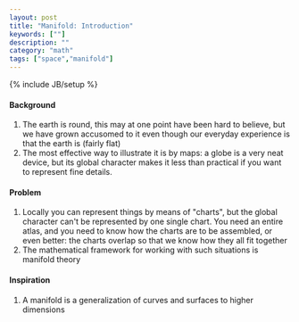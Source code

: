 ```yaml
---
layout: post
title: "Manifold: Introduction"
keywords: [""]
description: ""
category: "math"
tags: ["space","manifold"]
---
```

{% include JB/setup %}

#### Background
1. The earth is round, this may at one point have been hard to believe, but we
   have grown accusomed to it even though our everyday experience is that the
   earth is (fairly flat)
2. The most effective way to illustrate it  is by maps: a globe is a very neat
   device, but its global character makes it less than practical if you want to
   represent fine details.

#### Problem
1. Locally you can represent things by means of "charts", but the global
   character can't be represented by one single chart. You need an entire atlas,
   and you need to know how the charts are to be assembled, or even better: the
   charts overlap so that we know how they all fit together
2. The mathematical framework for working with such situations is manifold
   theory

#### Inspiration
1. A manifold is a generalization of curves and surfaces to higher dimensions

